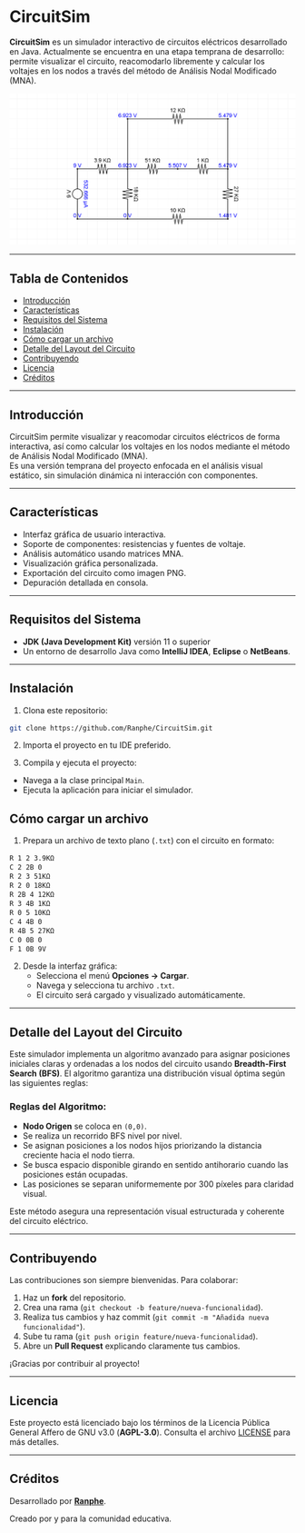 # CircuitSim

**CircuitSim** es un simulador interactivo de circuitos eléctricos desarrollado en Java. Actualmente se encuentra en una etapa temprana de desarrollo: permite visualizar el circuito, reacomodarlo libremente y calcular los voltajes en los nodos a través del método de Análisis Nodal Modificado (MNA).

<p align="center">
  <img src="docs/captura.png" alt="Captura de CircuitSim" width="600"/>
</p>

---

## Tabla de Contenidos

- [Introducción](#introducción)
- [Características](#características)
- [Requisitos del Sistema](#requisitos-del-sistema)
- [Instalación](#instalación)
- [Cómo cargar un archivo](#cómo-cargar-un-archivo)
- [Detalle del Layout del Circuito](#detalle-del-layout-del-circuito)
- [Contribuyendo](#contribuyendo)
- [Licencia](#licencia)
- [Créditos](#créditos)

---

## Introducción

CircuitSim permite visualizar y reacomodar circuitos eléctricos de forma interactiva, así como calcular los voltajes en los nodos mediante el método de Análisis Nodal Modificado (MNA).  
Es una versión temprana del proyecto enfocada en el análisis visual estático, sin simulación dinámica ni interacción con componentes.

---

## Características

- Interfaz gráfica de usuario interactiva.
- Soporte de componentes: resistencias y fuentes de voltaje.
- Análisis automático usando matrices MNA.
- Visualización gráfica personalizada.
- Exportación del circuito como imagen PNG.
- Depuración detallada en consola.

---

## Requisitos del Sistema

- **JDK (Java Development Kit)** versión 11 o superior
- Un entorno de desarrollo Java como **IntelliJ IDEA**, **Eclipse** o **NetBeans**.

---

## Instalación

1. Clona este repositorio:

```bash
git clone https://github.com/Ranphe/CircuitSim.git
```

2. Importa el proyecto en tu IDE preferido.

3. Compila y ejecuta el proyecto:
- Navega a la clase principal `Main`.
- Ejecuta la aplicación para iniciar el simulador.

## Cómo cargar un archivo

1. Prepara un archivo de texto plano (`.txt`) con el circuito en formato:

```
R 1 2 3.9KΩ
C 2 2B 0
R 2 3 51KΩ
R 2 0 18KΩ
R 2B 4 12KΩ
R 3 4B 1KΩ
R 0 5 10KΩ
C 4 4B 0
R 4B 5 27KΩ
C 0 0B 0
F 1 0B 9V
```

2. Desde la interfaz gráfica:
   - Selecciona el menú **Opciones → Cargar**.
   - Navega y selecciona tu archivo `.txt`.
   - El circuito será cargado y visualizado automáticamente.

---

## Detalle del Layout del Circuito

Este simulador implementa un algoritmo avanzado para asignar posiciones iniciales claras y ordenadas a los nodos del circuito usando **Breadth-First Search (BFS)**. El algoritmo garantiza una distribución visual óptima según las siguientes reglas:

### Reglas del Algoritmo:

- **Nodo Origen** se coloca en `(0,0)`.
- Se realiza un recorrido BFS nivel por nivel.
- Se asignan posiciones a los nodos hijos priorizando la distancia creciente hacia el nodo tierra.
- Se busca espacio disponible girando en sentido antihorario cuando las posiciones están ocupadas.
- Las posiciones se separan uniformemente por 300 píxeles para claridad visual.

Este método asegura una representación visual estructurada y coherente del circuito eléctrico.

---

## Contribuyendo

Las contribuciones son siempre bienvenidas. Para colaborar:

1. Haz un **fork** del repositorio.
2. Crea una rama (`git checkout -b feature/nueva-funcionalidad`).
3. Realiza tus cambios y haz commit (`git commit -m "Añadida nueva funcionalidad"`).
4. Sube tu rama (`git push origin feature/nueva-funcionalidad`).
5. Abre un **Pull Request** explicando claramente tus cambios.

¡Gracias por contribuir al proyecto!

---

## Licencia

Este proyecto está licenciado bajo los términos de la Licencia Pública General Affero de GNU v3.0 (**AGPL-3.0**). Consulta el archivo [LICENSE](LICENSE.md) para más detalles.

---

## Créditos

Desarrollado por **[Ranphe](https://github.com/Ranphe)**.

Creado por y para la comunidad educativa.

